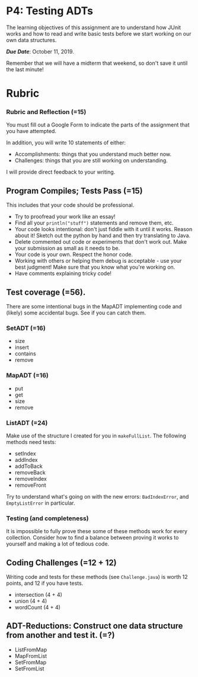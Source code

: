 # P4: Testing ADTs

The learning objectives of this assignment are to understand how JUnit works and how to read and write basic tests before we start working on our own data structures.

***Due Date***: October 11, 2019.

Remember that we will have a midterm that weekend, so don't save it until the last minute!

# Rubric

### Rubric and Reflection (=15)

You must fill out a Google Form to indicate the parts of the assignment that you have attempted. 

In addition, you will write 10 statements of either:
 - Accomplishments: things that you understand much better now.
 - Challenges: things that you are still working on understanding.

I will provide direct feedback to your writing.

## Program Compiles; Tests Pass (=15)
This includes that your code should be professional. 
- Try to proofread your work like an essay! 
- Find all your ``println("stuff")`` statements and remove them, etc.
- Your code looks intentional: don't just fiddle with it until it works. Reason about it! Sketch out the python by hand and then try translating to Java.
- Delete commented out code or experiments that don't work out. Make your submission as small as it needs to be.
- Your code is your own. Respect the honor code.
- Working with others or helping them debug is acceptable - use your best judgment! Make sure that you know what you're working on.
- Have comments explaining tricky code!

## Test coverage (=56).

There are some intentional bugs in the MapADT implementing code and (likely) some accidental bugs. See if you can catch them.

### SetADT (=16)

- size
- insert
- contains
- remove


### MapADT (=16)

- put
- get
- size
- remove


### ListADT (=24)

Make use of the structure I created for you in ``makeFullList``. The following methods need tests:

- setIndex
- addIndex
- addToBack
- removeBack
- removeIndex
- removeFront

Try to understand what's going on with the new errors: ``BadIndexError``, and ``EmptyListError`` in particular.

### Testing (and completeness)

It is impossible to fully prove these some of these methods work for every collection. Consider how to find a balance between proving it works to yourself and making a lot of tedious code.

## Coding Challenges (=12 + 12)

Writing code and tests for these methods (see ``Challenge.java``) is worth 12 points, and 12 if you have tests.

 - intersection (4 + 4)
 - union (4 + 4)
 - wordCount (4 + 4)


## ADT-Reductions: Construct one data structure from another and test it. (=?)

- ListFromMap
- MapFromList
- SetFromMap
- SetFromList

 